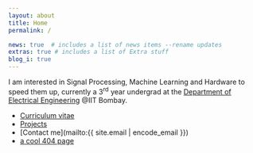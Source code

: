 ```yaml
---
layout: about
title: Home
permalink: /

news: true  # includes a list of news items --rename updates
extras: true # includes a list of Extra stuff
blog_i: true
---
```



I am interested in Signal Processing, Machine Learning and Hardware to speed them up, currently a 3<sup>rd</sup> year undergrad at the [Department of Electrical Engineering](https://www.ee.iitb.ac.in/web) @IIT Bombay.

- [Curriculum vitae](CV/)
- [Projects](projects/)
- [Contact me](mailto:{{ site.email | encode_email }})
- [a cool 404 page](DNE/)  
  
